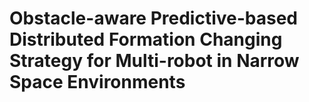 # Obstacle-aware Predictive-based Distributed Formation Changing Strategy for Multi-robot in Narrow Space Environments


